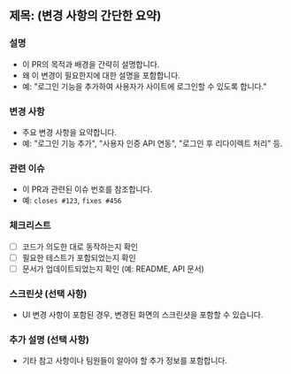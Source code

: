 ## 제목: (변경 사항의 간단한 요약)

### 설명

- 이 PR의 목적과 배경을 간략히 설명합니다.
- 왜 이 변경이 필요한지에 대한 설명을 포함합니다.
- 예: "로그인 기능을 추가하여 사용자가 사이트에 로그인할 수 있도록 합니다."

### 변경 사항

- 주요 변경 사항을 요약합니다.
- 예: "로그인 기능 추가", "사용자 인증 API 연동", "로그인 후 리다이렉트 처리" 등.

### 관련 이슈

- 이 PR과 관련된 이슈 번호를 참조합니다.
- 예: `closes #123`, `fixes #456`

### 체크리스트

- [ ]  코드가 의도한 대로 동작하는지 확인
- [ ]  필요한 테스트가 포함되었는지 확인
- [ ]  문서가 업데이트되었는지 확인 (예: README, API 문서)

### 스크린샷 (선택 사항)

- UI 변경 사항이 포함된 경우, 변경된 화면의 스크린샷을 포함할 수 있습니다.

### 추가 설명 (선택 사항)

- 기타 참고 사항이나 팀원들이 알아야 할 추가 정보를 포함합니다.
